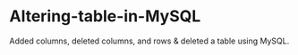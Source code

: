 # Altering-table-in-MySQL
Added columns, deleted columns, and rows &amp; deleted a table using MySQL.
